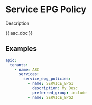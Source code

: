 # Service EPG Policy

Description

{{ aac_doc }}
## Examples

```yaml
apic:
  tenants:
    - name: ABC
      services:
        service_epg_policies:
          - name: SERVICE_EPG1
            description: My Desc
            preferred_group: include
          - name: SERVICE_EPG2
```
